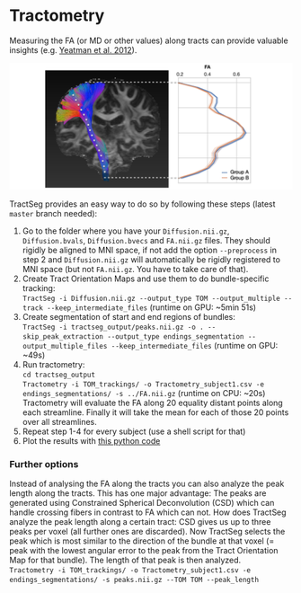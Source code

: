 # Tractometry

Measuring the FA (or MD or other values) along tracts can provide valuable insights (e.g. [Yeatman et al. 2012](https://journals.plos.org/plosone/article?id=10.1371/journal.pone.0049790)).

![Tractometry concept figure](resources/Tractometry_concept1.png)

TractSeg provides an easy way to do so by following these steps (latest `master` branch needed):
1. Go to the folder where you have your `Diffusion.nii.gz`, `Diffusion.bvals`, `Diffusion.bvecs` and `FA.nii.gz` files. They should rigidly be aligned to MNI space, if not add the option `--preprocess` in step 2 and `Diffusion.nii.gz` will automatically be rigidly registered to MNI space (but not `FA.nii.gz`. You have to take care of that).
2. Create Tract Orientation Maps and use them to do bundle-specific tracking:  
`TractSeg -i Diffusion.nii.gz --output_type TOM --output_multiple --track --keep_intermediate_files` (runtime on GPU: ~5min 51s)
3. Create segmentation of start and end regions of bundles:  
`TractSeg -i tractseg_output/peaks.nii.gz -o . --skip_peak_extraction --output_type endings_segmentation --output_multiple_files --keep_intermediate_files` (runtime on GPU: ~49s)
4. Run tractometry:  
`cd tractseg_output`  
`Tractometry -i TOM_trackings/ -o Tractometry_subject1.csv -e endings_segmentations/ -s ../FA.nii.gz` (runtime on CPU: ~20s)  
Tractometry will evaluate the FA along 20 equality distant points along each streamline. Finally it will take the mean for each of those 20 points over all streamlines.
5. Repeat step 1-4 for every subject (use a shell script for that)
6. Plot the results with [this python code](https://github.com/MIC-DKFZ/TractSeg/blob/master/examples/plot_tractometry_results.ipynb)

### Further options   
Instead of analysing the FA along the tracts you can also analyze the peak length along the tracts. This has one major advantage: The peaks are generated using Constrained Spherical Deconvolution (CSD) which can handle crossing fibers in contrast to FA which can not. How does TractSeg analyze the peak length along a certain tract:
CSD gives us up to three peaks per voxel (all further ones are discarded). Now TractSeg selects the peak which is most similar to the direction of the bundle at that voxel (= peak with the lowest angular error to the peak from the Tract Orientation Map for that bundle). The length of that peak is then analyzed.  
`Tractometry -i TOM_trackings/ -o Tractometry_subject1.csv -e endings_segmentations/ -s peaks.nii.gz --TOM TOM --peak_length`